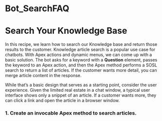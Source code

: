 # Bot_SearchFAQ
<h1>Search Your Knowledge Base</h1>

In this recipe, we learn how to search our Knowledge base and return those results to the customer.
Knowledge article search is a popular use case for chatbots. With Apex actions and dynamic menus, we can come up with a basic solution.
The bot asks for a keyword with a <b>Question</b> element, passes the keyword to an Apex action, and then the Apex method performs a SOSL search to return a list of articles. 
If the customer wants more detail, you can merge article content in the response.

While that’s a basic design that serves as a starting point, consider the user experience.
Given the limited real estate in a chat window, a typical user interface shows only a snippet of an article. If a customer wants more, they can click a link and open the article in a browser window. 

<h3>1. Create an invocable Apex method to search articles. </h3>
